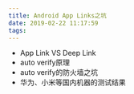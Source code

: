 ```yaml
---
title: Android App Links之坑
date: 2019-02-22 11:17:59
tags:
---
```

* App Link VS Deep Link
* auto verify原理
* auto verify的防火墙之坑
* 华为、小米等国内机器的测试结果

<!-- more -->